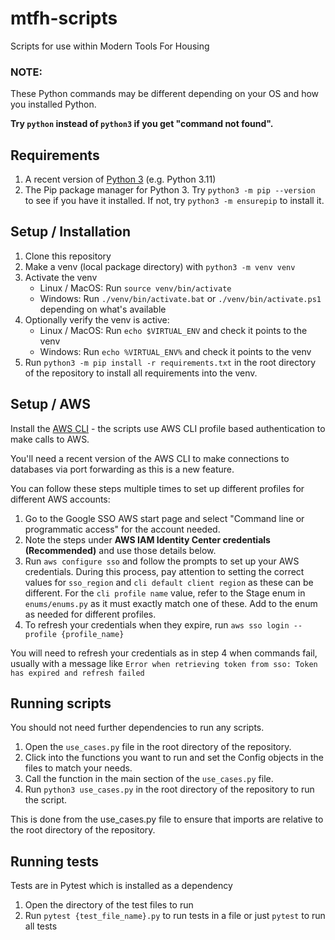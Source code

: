 # mtfh-scripts

Scripts for use within Modern Tools For Housing

### NOTE:

These Python commands may be different depending on your OS and how you installed Python.

**Try `python` instead of `python3` if you get "command not found".**

## Requirements

1. A recent version of [Python 3](https://www.python.org/downloads/) (e.g. Python 3.11)
2. The Pip package manager for Python 3. Try `python3 -m pip --version` to see if you have it installed. If not,
   try `python3 -m ensurepip` to install it.

## Setup / Installation

1. Clone this repository
2. Make a venv (local package directory) with `python3 -m venv venv`
3. Activate the venv
   - Linux / MacOS: Run `source venv/bin/activate`
   - Windows: Run `./venv/bin/activate.bat` or `./venv/bin/activate.ps1` depending on what's available
4. Optionally verify the venv is active:
   - Linux / MacOS: Run `echo $VIRTUAL_ENV` and check it points to the venv
   - Windows: Run `echo %VIRTUAL_ENV%` and check it points to the venv
5. Run `python3 -m pip install -r requirements.txt` in the root directory of the repository to install all requirements
   into the venv.

## Setup / AWS

Install the [AWS CLI](https://docs.aws.amazon.com/cli/latest/userguide/install-cliv2.html) -
the scripts use AWS CLI profile based authentication to make calls to AWS.

You'll need a recent version of the AWS CLI to make connections to databases via port forwarding as this is a new feature.

You can follow these steps multiple times to set up different profiles for different AWS accounts:

1. Go to the Google SSO AWS start page and select "Command line or programmatic access" for the account needed.
2. Note the steps under **AWS IAM Identity Center credentials (Recommended)** and use those details below.
3. Run `aws configure sso` and follow the prompts to set up your AWS credentials.
   During this process, pay attention to setting the correct values for `sso_region` and `cli default client region` as these can be different.
   For the `cli profile name` value, refer to the Stage enum in `enums/enums.py` as it must exactly match one of these.
   Add to the enum as needed for different profiles.
4. To refresh your credentials when they expire, run `aws sso login --profile {profile_name}`

You will need to refresh your credentials as in step 4 when commands fail, usually with a message
like `Error when retrieving token from sso: Token has expired and refresh failed`

## Running scripts

You should not need further dependencies to run any scripts.

1. Open the `use_cases.py` file in the root directory of the repository.
2. Click into the functions you want to run and set the Config objects in the files to match your needs.
3. Call the function in the main section of the `use_cases.py` file.
4. Run `python3 use_cases.py` in the root directory of the repository to run the script.

This is done from the use_cases.py file to ensure that imports are relative to the root directory of the repository.

## Running tests

Tests are in Pytest which is installed as a dependency

1. Open the directory of the test files to run
2. Run `pytest {test_file_name}.py` to run tests in a file or just `pytest` to run all tests
